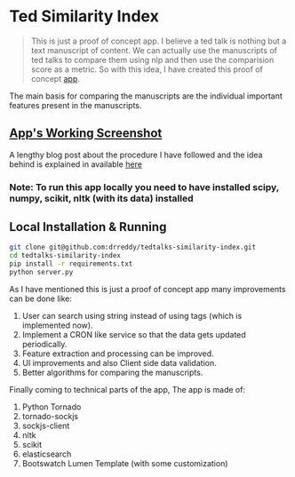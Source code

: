 Ted Similarity Index
==

> This is just a proof of concept app. I believe a ted talk is nothing but a text manuscript of content. We can actually use the manuscripts of ted talks to compare them using nlp and then use the comparision score as a metric. So with this idea, I have created this proof of concept [app](http://ted-sim-index.rajeev-reddy.com/).

The main basis for comparing the manuscripts are the individual important features present in the manuscripts.

## [App's Working Screenshot](https://db.tt/bbqWzHLZ)

A lengthy blog post about the procedure I have followed and the idea behind is explained in available [here](http://blog.rajeev-reddy.com/2015/05/18/ted-talks-similarity-index/)

### Note: To run this app locally you need to have installed scipy, numpy, scikit, nltk (with its data) installed

Local Installation & Running
--------------
```sh
git clone git@github.com:drreddy/tedtalks-similarity-index.git
cd tedtalks-similarity-index
pip install -r requirements.txt
python server.py
```

As I have mentioned this is just a proof of concept app many improvements can be done like:

1. User can search using string instead of using tags (which is implemented now).
2. Implement a CRON like service so that the data gets updated periodically.
3. Feature extraction and processing can be improved.
4. UI improvements and also Client side data validation.
5. Better algorithms for comparing the manuscripts.

Finally coming to technical parts of the app, The app is made of:

1. Python Tornado
2. tornado-sockjs
3. sockjs-client
4. nltk
5. scikit
6. elasticsearch
7. Bootswatch Lumen Template (with some customization)
